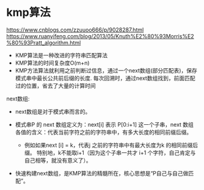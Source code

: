 # kmp算法

https://www.cnblogs.com/zzuuoo666/p/9028287.html
https://www.ruanyifeng.com/blog/2013/05/Knuth%E2%80%93Morris%E2%80%93Pratt_algorithm.html


- KMP算法是一种改进的字符串匹配算法
- KMP算法的时间复杂度O(m+n) 
- KMP方法算法就利用之前判断过信息，通过一个next数组(部分匹配表)，保存模式串中最长公共前后缀的长度. 每次回溯时，通过next数组找到，前面匹配过的位置，省去了大量的计算时间

next数组:
- next数组是对于模式串而言的。
- 模式串P 的 next 数组定义为：next[i] 表示 P[0:i+1] 这一个子串，next 数组各值的含义：代表当前字符之前的字符串中，有多大长度的相同前缀后缀。
  - 例如如果next [i] = k，代表j 之前的字符串中有最大长度为k 的相同前缀后缀。 特别地，k不能取i+1（因为这个子串一共才 i+1 个字符，自己肯定与自己相等，就没有意义了）。

- 快速构建next数组，是KMP算法的精髓所在，核心思想是“P自己与自己做匹配”。
 
